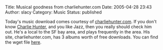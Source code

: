 Title: Musical goodness from charliehunter.com
Date: 2005-04-28 23:43
Author: slacy
Category: Music
Status: published

Today's music download comes courtesy of
[charliehunter.com](http://charliehunter.com). If you don't know
[Charlie Hunter](http://en.wikipedia.org/wiki/Charlie_Hunter), and you
like Jazz, then you really should check him out. He's a local to the SF
bay area, and plays frequently in the area. His site, charliehunter.com,
has 3 albums worth of free downloads. You can find the wget file
[here](http://slacy.com/music/charliehunter.wget).
